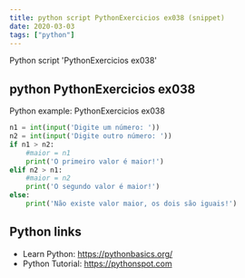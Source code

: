 ```yaml
---
title: python script PythonExercicios ex038 (snippet)
date: 2020-03-03
tags: ["python"]
---
```

Python script 'PythonExercicios ex038'


## python PythonExercicios ex038

Python example: PythonExercicios ex038

```python
n1 = int(input('Digite um número: '))
n2 = int(input('Digite outro número: '))
if n1 > n2:
    #maior = n1
    print('O primeiro valor é maior!')
elif n2 > n1:
    #maior = n2
    print('O segundo valor é maior!')
else:
    print('Não existe valor maior, os dois são iguais!')


```

## Python links

- Learn Python: https://pythonbasics.org/
- Python Tutorial: https://pythonspot.com
